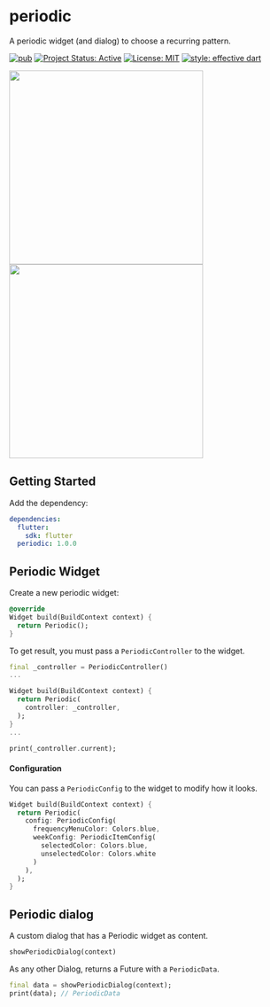 # periodic
A periodic widget (and dialog) to choose a recurring pattern.

[![pub](https://img.shields.io/badge/pub-1.0.0-blue)](https://pub.dev/packages/periodic)
[![Project Status: Active](https://www.repostatus.org/badges/latest/active.svg)](https://www.repostatus.org/#active)
[![License: MIT](https://img.shields.io/badge/license-MIT-blue.svg)](https://opensource.org/licenses/MIT)
[![style: effective dart](https://img.shields.io/badge/style-effective_dart-40c4ff.svg)](https://github.com/pblinux/periodic)

<img src="https://raw.githubusercontent.com/pblinux/maze/package/images/widget.png" height="350">
<img src="https://raw.githubusercontent.com/pblinux/maze/package/images/dialog.png" height="350">

## Getting Started

Add the dependency:
```yaml
dependencies:
  flutter:
    sdk: flutter
  periodic: 1.0.0
```

## Periodic Widget
Create a new periodic widget:
```dart
@override
Widget build(BuildContext context) {
  return Periodic();
}
```
To get result, you must pass a `PeriodicController` to the widget.

```dart
final _controller = PeriodicController()
...

Widget build(BuildContext context) {
  return Periodic(
    controller: _controller,
  );
}
...

print(_controller.current);
```

#### Configuration

You can pass a `PeriodicConfig` to the widget to modify how it looks.

```dart
Widget build(BuildContext context) {
  return Periodic(
    config: PeriodicConfig(
      frequencyMenuColor: Colors.blue,
      weekConfig: PeriodicItemConfig(
        selectedColor: Colors.blue,
        unselectedColor: Colors.white
      )
    ),
  );
}
```

## Periodic dialog

A custom dialog that has a Periodic widget as content.

```dart
showPeriodicDialog(context)
```

As any other Dialog, returns a Future with a `PeriodicData`.

```dart
final data = showPeriodicDialog(context);
print(data); // PeriodicData
```